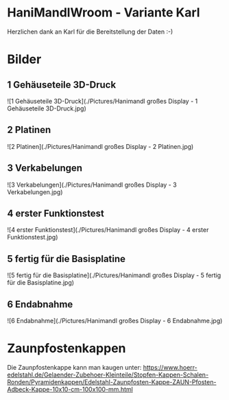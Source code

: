 # HaniMandlWroom - Variante Karl
Herzlichen dank an Karl für die Bereitstellung der Daten :-)

# Bilder
## 1 Gehäuseteile 3D-Druck
![1 Gehäuseteile 3D-Druck](./Pictures/Hanimandl großes Display - 1 Gehäuseteile 3D-Druck.jpg)

## 2 Platinen
![2 Platinen](./Pictures/Hanimandl großes Display - 2 Platinen.jpg)

## 3 Verkabelungen
![3 Verkabelungen](./Pictures/Hanimandl großes Display - 3 Verkabelungen.jpg)

## 4 erster Funktionstest
![4 erster Funktionstest](./Pictures/Hanimandl großes Display - 4 erster Funktionstest.jpg)

## 5 fertig für die Basisplatine
![5 fertig für die Basisplatine](./Pictures/Hanimandl großes Display - 5 fertig für die Basisplatine.jpg)

## 6 Endabnahme
![6 Endabnahme](./Pictures/Hanimandl großes Display - 6 Endabnahme.jpg)

# Zaunpfostenkappen
Die Zaunpfostenkappe kann man kaugen unter:
https://www.hoerr-edelstahl.de/Gelaender-Zubehoer-Kleinteile/Stopfen-Kappen-Schalen-Ronden/Pyramidenkappen/Edelstahl-Zaunpfosten-Kappe-ZAUN-Pfosten-Adbeck-Kappe-10x10-cm-100x100-mm.html
